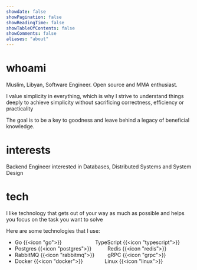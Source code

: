 ```yaml
---
showdate: false
showPagination: false
showReadingTime: false
showTableOfContents: false
showComments: false
aliases: "about"
---
```


# whoami

Muslim, Libyan, Software Engineer. Open source and MMA enthusiast.

I value simplicity in everything, which is why I strive to understand things deeply to achieve simplicity without sacrificing correctness, efficiency or practicality

The goal is to be a key to goodness and leave behind a legacy of beneficial knowledge.

# interests

Backend Engineer interested in Databases, Distributed Systems and System Design

# tech

I like technology that gets out of your way as much as possible and helps you focus on the task you want to solve


Here are some technologies that I use:
- Go {{<icon "go">}}  &nbsp; &nbsp; &nbsp; &nbsp; &nbsp; &nbsp; &nbsp; &nbsp; &nbsp; &nbsp; &nbsp; TypeScript {{<icon "typescript">}}
- Postgres {{<icon "postgres">}}  &nbsp; &nbsp; &nbsp; &nbsp; &nbsp; Redis {{<icon "redis">}}
- RabbitMQ {{<icon "rabbitmq">}}  &nbsp; &nbsp; &nbsp; &nbsp;  gRPC {{<icon "grpc">}}
- Docker {{<icon "docker">}}  &nbsp; &nbsp; &nbsp; &nbsp; &nbsp; &nbsp; &nbsp; Linux {{<icon "linux">}}
